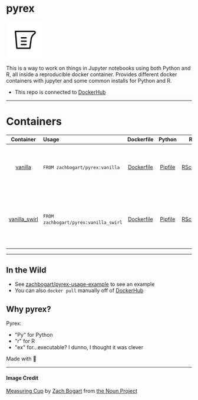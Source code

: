 # pyrex

![](measuring_cup.png)

This is a way to work on things in Jupyter notebooks using both Python and R, all inside a reproducible docker container. Provides different docker containers with jupyter and some common installs for Python and R.

- This repo is connected to [DockerHub](https://hub.docker.com/r/zachbogart/pyrex)

***

# Containers

| Container | Usage | Dockerfile | Python | R | Description
| :---: | :--- | :---: | :---: | :---: | :--- |
| [vanilla](https://github.com/zachbogart/pyrex/tree/main/vanilla/) | `FROM zachbogart/pyrex:vanilla` | [Dockerfile](https://github.com/zachbogart/pyrex/tree/main/vanilla/Dockerfile) | [Pipfile](https://github.com/zachbogart/pyrex/tree/main/vanilla/Pipfile) | [RScript](https://github.com/zachbogart/pyrex/tree/main/vanilla/install_packages.R) | The basics for Python (np, pd, plt) and R (tidyverse, readxl, glue). 
| [vanilla_swirl](https://github.com/zachbogart/pyrex/tree/main/vanilla_swirl) | `FROM zachbogart/pyrex:vanilla_swirl` | [Dockerfile](https://github.com/zachbogart/pyrex/tree/main/vanilla_swirl/Dockerfile) | [Pipfile](https://github.com/zachbogart/pyrex/tree/main/vanilla_swirl/Pipfile) | [RScript](https://github.com/zachbogart/pyrex/tree/main/vanilla_swirl/install_packages.R) | Copy of `vanilla` with selected nbextentions pre-installed (see bottom of Dockerfile). 

***  

## In the Wild
- See [zachbogart/pyrex-usage-example](https://github.com/zachbogart/pyrex-usage-example) to see an example
- You can also `docker pull` manually off of [DockerHub](https://hub.docker.com/r/zachbogart/pyrex)

## Why pyrex?

Pyrex:
- "Py" for Python
- "r" for R
- "ex" for...executable? I dunno, I thought it was clever

Made with 💖

***

#### Image Credit
[Measuring Cup](https://thenounproject.com/zachbogart/collection/strolling-through-the-container-store/?i=3644180) by [Zach Bogart](https://thenounproject.com/zachbogart/) from [the Noun Project](https://thenounproject.com/)